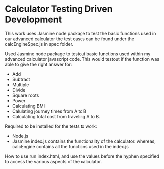 # Calculator Testing Driven Development

This work uses Jasmine node package to test the basic functions used in our advanced calculator the test cases can be found under the calcEngineSpec.js in spec folder.


Used Jasmine node package to testout basic functions used within my advanced calculator javascript code. This would testout if the function was able to give the right answer for:
* Add 
* Subtract
* Multiple
* Divide 
* Square roots
* Power
* Calculating BMI
* Calulating journey times from A to B
* Calculating total cost from traveling A to B.

Required to be installed for the tests to work:
* Node.js
* Jasmine
index.js contains the functionality of the calculator. whereas, calcEngine contains all the functions used in the index.js

How to use
run index.html, and use the values before the hyphen specified to access the various aspects of the calculator.

